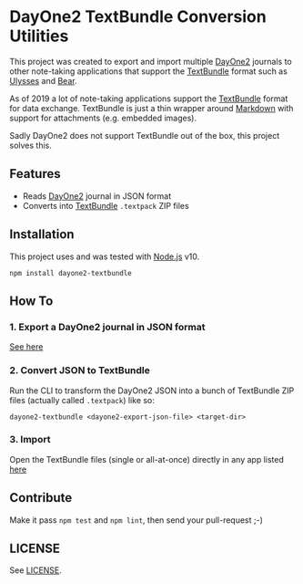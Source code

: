 # DayOne2 TextBundle Conversion Utilities

This project was created to export and import multiple [DayOne2](https://dayoneapp.com/) journals to other note-taking applications that support the [TextBundle](http://textbundle.org/) format such as [Ulysses](https://ulysses.app) and [Bear](https://bear.app/).

As of 2019 a lot of note-taking applications support the [TextBundle](http://textbundle.org/) format for data exchange. TextBundle is just a thin wrapper around [Markdown](https://daringfireball.net/projects/markdown/syntax) with support for attachments (e.g. embedded images).

Sadly DayOne2 does not support TextBundle out of the box, this project solves this.

## Features

- Reads [DayOne2](https://dayoneapp.com/) journal in JSON format
- Converts into [TextBundle](http://textbundle.org/) `.textpack` ZIP files

## Installation

This project uses and was tested with [Node.js](https://nodejs.org/) v10.

    npm install dayone2-textbundle

## How To

### 1. Export a DayOne2 journal in JSON format

[See here](https://help.dayoneapp.com/tips-and-tutorials/exporting-entries)

### 2. Convert JSON to TextBundle

Run the CLI to transform the DayOne2 JSON into a bunch of TextBundle ZIP files (actually called `.textpack`) like so:

    dayone2-textbundle <dayone2-export-json-file> <target-dir>

### 3. Import

Open the TextBundle files (single or all-at-once) directly in any app listed [here](http://textbundle.org/)

## Contribute

Make it pass `npm test` and `npm lint`, then send your pull-request ;-)

## LICENSE

See [LICENSE](LICENSE).
